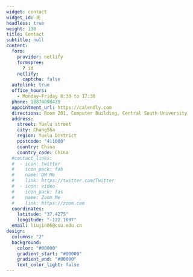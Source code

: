 ```yaml
---
widget: contact
widget_id: 无
headless: true
weight: 130
title: Contact
subtitle: null
content:
  form:
    provider: netlify
    formspree:
      ? id
    netlify:
      captcha: false
  autolink: true
  office_hours:
    - Monday-Friday 8:30 to 17:30
  phone: 18874098439
  appointment_url: https://calendly.com
  directions: Room 201, Computer Building, Central South University
  address:
    street: Yuelu street
    city: ChangSha
    region: Yuelu District
    postcode: "411000"
    country: China
    country_code: China
  #contact_links:
  #  - icon: twitter
  #    icon_pack: fab
  #    name: DM Me
  #    link: https://twitter.com/Twitter
  #  - icon: video
  #    icon_pack: fas
  #    name: Zoom Me
  #    link: https://zoom.com
  coordinates:
    latitude: "37.4275"
    longitude: "-122.1697"
  email: liujin06@csu.edu.cn
design:
  columns: "2"
  background:
    color: "#00000"
    gradient_start: "#00000"
    gradient_end: "#00000"
    text_color_light: false
---
```

